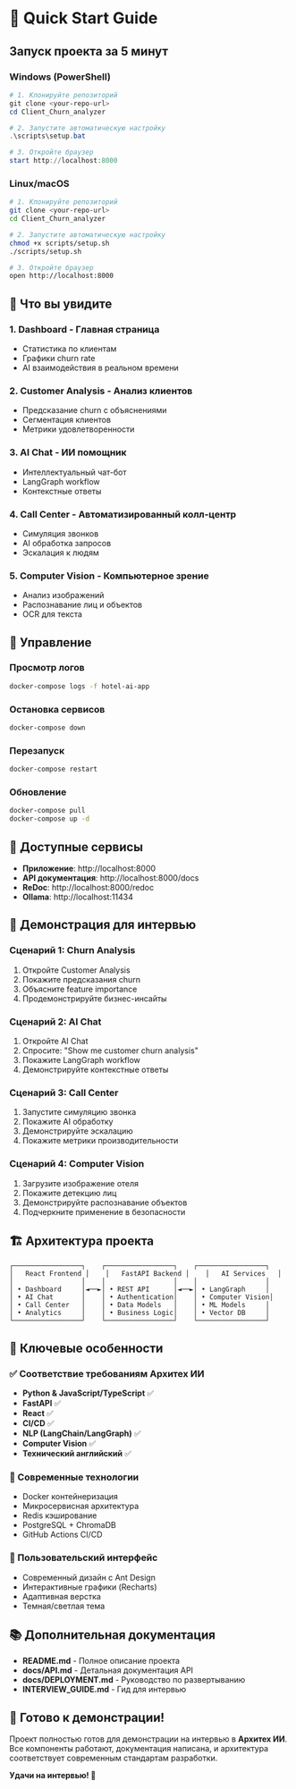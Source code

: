 # 🚀 Quick Start Guide

## Запуск проекта за 5 минут

### Windows (PowerShell)
```powershell
# 1. Клонируйте репозиторий
git clone <your-repo-url>
cd Client_Churn_analyzer

# 2. Запустите автоматическую настройку
.\scripts\setup.bat

# 3. Откройте браузер
start http://localhost:8000
```

### Linux/macOS
```bash
# 1. Клонируйте репозиторий
git clone <your-repo-url>
cd Client_Churn_analyzer

# 2. Запустите автоматическую настройку
chmod +x scripts/setup.sh
./scripts/setup.sh

# 3. Откройте браузер
open http://localhost:8000
```

## 🎯 Что вы увидите

### 1. **Dashboard** - Главная страница
- Статистика по клиентам
- Графики churn rate
- AI взаимодействия в реальном времени

### 2. **Customer Analysis** - Анализ клиентов
- Предсказание churn с объяснениями
- Сегментация клиентов
- Метрики удовлетворенности

### 3. **AI Chat** - ИИ помощник
- Интеллектуальный чат-бот
- LangGraph workflow
- Контекстные ответы

### 4. **Call Center** - Автоматизированный колл-центр
- Симуляция звонков
- AI обработка запросов
- Эскалация к людям

### 5. **Computer Vision** - Компьютерное зрение
- Анализ изображений
- Распознавание лиц и объектов
- OCR для текста

## 🔧 Управление

### Просмотр логов
```bash
docker-compose logs -f hotel-ai-app
```

### Остановка сервисов
```bash
docker-compose down
```

### Перезапуск
```bash
docker-compose restart
```

### Обновление
```bash
docker-compose pull
docker-compose up -d
```

## 📱 Доступные сервисы

- **Приложение**: http://localhost:8000
- **API документация**: http://localhost:8000/docs
- **ReDoc**: http://localhost:8000/redoc
- **Ollama**: http://localhost:11434

## 🎯 Демонстрация для интервью

### Сценарий 1: Churn Analysis
1. Откройте Customer Analysis
2. Покажите предсказания churn
3. Объясните feature importance
4. Продемонстрируйте бизнес-инсайты

### Сценарий 2: AI Chat
1. Откройте AI Chat
2. Спросите: "Show me customer churn analysis"
3. Покажите LangGraph workflow
4. Демонстрируйте контекстные ответы

### Сценарий 3: Call Center
1. Запустите симуляцию звонка
2. Покажите AI обработку
3. Демонстрируйте эскалацию
4. Покажите метрики производительности

### Сценарий 4: Computer Vision
1. Загрузите изображение отеля
2. Покажите детекцию лиц
3. Демонстрируйте распознавание объектов
4. Подчеркните применение в безопасности

## 🏗️ Архитектура проекта

```
┌─────────────────┐    ┌─────────────────┐    ┌─────────────────┐
│   React Frontend │    │   FastAPI Backend │    │   AI Services   │
│                 │    │                 │    │                 │
│ • Dashboard     │◄──►│ • REST API      │◄──►│ • LangGraph     │
│ • AI Chat       │    │ • Authentication│    │ • Computer Vision│
│ • Call Center   │    │ • Data Models   │    │ • ML Models     │
│ • Analytics     │    │ • Business Logic│    │ • Vector DB     │
└─────────────────┘    └─────────────────┘    └─────────────────┘
```

## 🎯 Ключевые особенности

### ✅ Соответствие требованиям Архитех ИИ
- **Python & JavaScript/TypeScript** ✅
- **FastAPI** ✅
- **React** ✅
- **CI/CD** ✅
- **NLP (LangChain/LangGraph)** ✅
- **Computer Vision** ✅
- **Технический английский** ✅

### 🚀 Современные технологии
- Docker контейнеризация
- Микросервисная архитектура
- Redis кэширование
- PostgreSQL + ChromaDB
- GitHub Actions CI/CD

### 🎨 Пользовательский интерфейс
- Современный дизайн с Ant Design
- Интерактивные графики (Recharts)
- Адаптивная верстка
- Темная/светлая тема

## 📚 Дополнительная документация

- **README.md** - Полное описание проекта
- **docs/API.md** - Детальная документация API
- **docs/DEPLOYMENT.md** - Руководство по развертыванию
- **INTERVIEW_GUIDE.md** - Гид для интервью

## 🎉 Готово к демонстрации!

Проект полностью готов для демонстрации на интервью в **Архитех ИИ**. Все компоненты работают, документация написана, и архитектура соответствует современным стандартам разработки.

**Удачи на интервью! 🚀**
